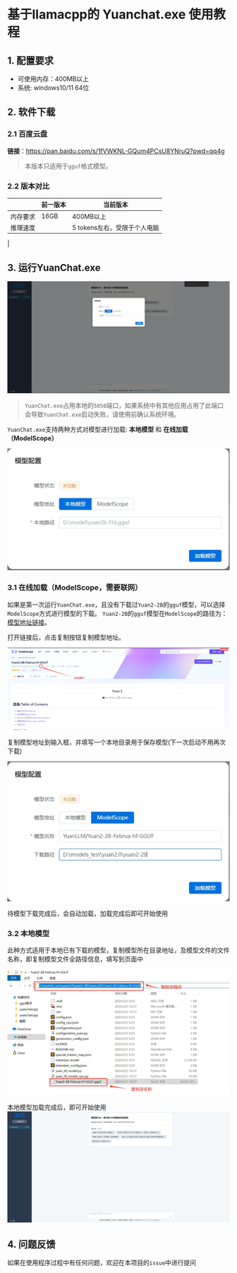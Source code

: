 # 基于llamacpp的 Yuanchat.exe 使用教程

## 1. 配置要求 
* 可使用内存：400MB以上
* 系统: windows10/11 64位

## 2. 软件下载
### 2.1 百度云盘
**链接**：https://pan.baidu.com/s/1fVWKNL-GQum4PCsU8YNruQ?pwd=qq4g

> 本版本只适用于`gguf`格式模型。

### 2.2 版本对比

|      | 前一版本     | 当前版本               |
|------|--------|--------------------|
| 内存要求 | 16GB | 400MB以上            |
| 推理速度 |  | 5 tokens左右，受限于个人电脑 |
|

## 3. 运行YuanChat.exe

![yuanchat-home](./images/yuanchatexe/llama-cpp/home.gif)

> `YuanChat.exe`占用本地的`5050`端口，如果系统中有其他应用占用了此端口会导致`YuanChat.exe`启动失败，请使用前确认系统环境。

`YuanChat.exe`支持两种方式对模型进行加载: **本地模型** 和 **在线加载（ModelScope）**

![yuanchat.exe](./images/yuanchatexe/llama-cpp/load_model.png)

### 3.1 在线加载（ModelScope，需要联网）
如果是第一次运行`YuanChat.exe`，且没有下载过`Yuan2-2B`的`gguf`模型，可以选择`ModelScope`方式进行模型的下载。
`Yuan2-2B`的`gguf`模型在`ModelScope`的路径为：[模型地址链接](https://www.modelscope.cn/models/YuanLLM/Yuan2-2B-Februa-hf-GGUF/summary)。

打开链接后，点击复制按钮复制模型地址。

![modelscope](./images/yuanchatexe/llama-cpp/model_scope.png)

复制模型地址到输入框，并填写一个本地目录用于保存模型(下一次启动不用再次下载)

![modelscope](./images/yuanchatexe/llama-cpp/model_download.png)

待模型下载完成后，会自动加载，加载完成后即可开始使用

### 3.2 本地模型
此种方式适用于本地已有下载的模型，复制模型所在目录地址，及模型文件的文件名称，即复制模型文件全路径信息，填写到页面中

![localdir](./images/yuanchatexe/llama-cpp/load_path.png)

本地模型加载完成后，即可开始使用
![local](./images/yuanchatexe/llama-cpp/homepage.png)


## 4. 问题反馈
如果在使用程序过程中有任何问题，欢迎在本项目的`issue`中进行提问